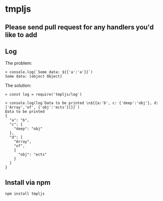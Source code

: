 # tmpljs
## Please send pull request for any handlers you'd like to add
## Log
The problem:
```
> console.log(`Some data: ${{'a':'a'}}`)
Some data: [object Object]
```
The solution:
```
> const log = require('tmpljs/log')

> console.log(log`Data to be printed \n${{a:'b', c: {'deep':'obj'}, d: ['Array','of', {'obj':'ects'}]}}`)
Data to be printed
{
  "a": "b",
  "c": {
    "deep": "obj"
  },
  "d": [
    "Array",
    "of",
    {
      "obj": "ects"
    }
  ]
}
```

## Install via npm
`npm install tmpljs`

